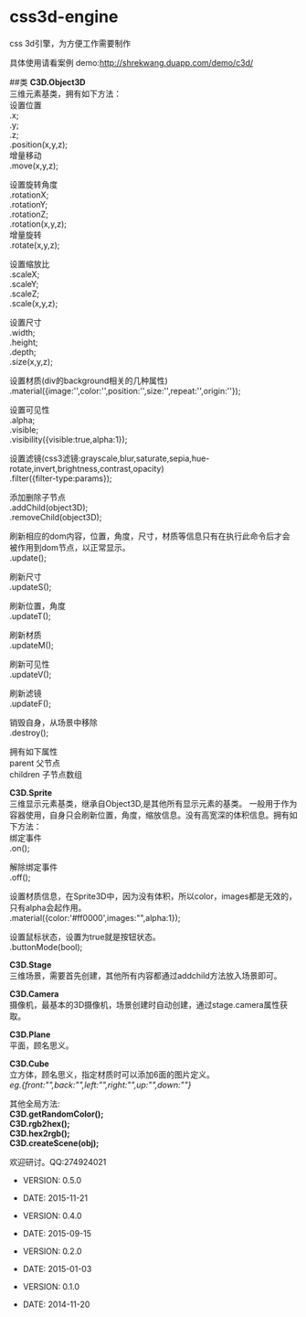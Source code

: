 css3d-engine
============

css 3d引擎，为方便工作需要制作

具体使用请看案例
demo:http://shrekwang.duapp.com/demo/c3d/


##类
**C3D.Object3D**  
三维元素基类，拥有如下方法：  
设置位置  
.x;  
.y;  
.z;  
.position(x,y,z);  
增量移动  
.move(x,y,z);  

设置旋转角度  
.rotationX;  
.rotationY;  
.rotationZ;  
.rotation(x,y,z);  
增量旋转  
.rotate(x,y,z);  

设置缩放比  
.scaleX;  
.scaleY;  
.scaleZ;  
.scale(x,y,z);  

设置尺寸  
.width;  
.height;  
.depth;  
.size(x,y,z);  

设置材质(div的background相关的几种属性)  
.material({image:'',color:'',position:'',size:'',repeat:'',origin:''});  

设置可见性  
.alpha;  
.visible;  
.visibility({visible:true,alpha:1});  

设置滤镜(css3滤镜:grayscale,blur,saturate,sepia,hue-rotate,invert,brightness,contrast,opacity)  
.filter({filter-type:params});  

添加删除子节点  
.addChild(object3D);  
.removeChild(object3D);  

刷新相应的dom内容，位置，角度，尺寸，材质等信息只有在执行此命令后才会被作用到dom节点，以正常显示。  
.update();  

刷新尺寸  
.updateS();  

刷新位置，角度  
.updateT();  

刷新材质  
.updateM();  

刷新可见性  
.updateV();  

刷新滤镜  
.updateF();  

销毁自身，从场景中移除  
.destroy();  

拥有如下属性  
parent  父节点  
children  子节点数组  


**C3D.Sprite**  
三维显示元素基类，继承自Object3D,是其他所有显示元素的基类。
一般用于作为容器使用，自身只会刷新位置，角度，缩放信息。没有高宽深的体积信息。拥有如下方法：  
绑定事件  
.on();  

解除绑定事件  
.off();  

设置材质信息，在Sprite3D中，因为没有体积，所以color，images都是无效的，只有alpha会起作用。  
.material({color:'#ff0000',images:"",alpha:1});  

设置鼠标状态，设置为true就是按钮状态。  
.buttonMode(bool);  


**C3D.Stage**  
三维场景，需要首先创建，其他所有内容都通过addchild方法放入场景即可。  


**C3D.Camera**  
摄像机，最基本的3D摄像机，场景创建时自动创建，通过stage.camera属性获取。  


**C3D.Plane**  
平面，顾名思义。  


**C3D.Cube**  
立方体，顾名思义，指定材质时可以添加6面的图片定义。  
*eg.{front:"",back:"",left:"",right:"",up:"",down:""}*  




其他全局方法:  
**C3D.getRandomColor();**  
**C3D.rgb2hex();**  
**C3D.hex2rgb();**  
**C3D.createScene(obj);**  




欢迎研讨。QQ:274924021  



 * VERSION: 0.5.0
 * DATE: 2015-11-21

 * VERSION: 0.4.0
 * DATE: 2015-09-15

 * VERSION: 0.2.0
 * DATE: 2015-01-03

 * VERSION: 0.1.0
 * DATE: 2014-11-20
